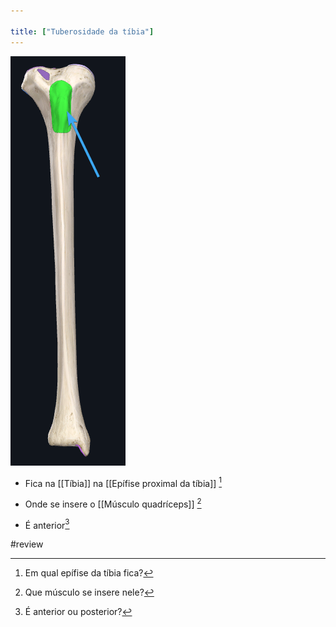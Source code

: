 ```yaml
---

title: ["Tuberosidade da tíbia"]
---
```

![Pasted image 20210413164946.png](Pasted%20image%2020210413164946.png)
+ Fica na [[Tíbia]] na [[Epífise proximal da tíbia]] [^335428]

[^335428]: Em qual epífise da tíbia fica?

+ Onde se insere o [[Músculo quadríceps]] [^627691]

[^627691]: Que músculo se insere nele?

+ É anterior[^441930]

[^441930]:  É anterior ou posterior?

#review 
